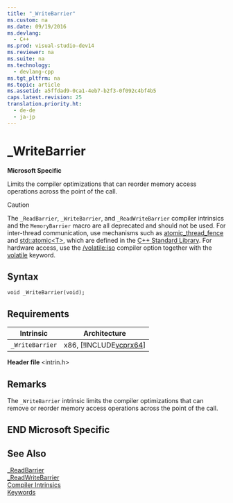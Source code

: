 ```yaml
---
title: "_WriteBarrier"
ms.custom: na
ms.date: 09/19/2016
ms.devlang: 
  - C++
ms.prod: visual-studio-dev14
ms.reviewer: na
ms.suite: na
ms.technology: 
  - devlang-cpp
ms.tgt_pltfrm: na
ms.topic: article
ms.assetid: a5ffdad9-0ca1-4eb7-b2f3-0f092c4bf4b5
caps.latest.revision: 25
translation.priority.ht: 
  - de-de
  - ja-jp
---
```

# _WriteBarrier
**Microsoft Specific**  
  
 Limits the compiler optimizations that can reorder memory access operations across the point of the call.  
  
> [!CAUTION]
>  The `_ReadBarrier`, `_WriteBarrier`, and `_ReadWriteBarrier` compiler intrinsics and the `MemoryBarrier` macro are all deprecated and should not be used. For inter-thread communication, use mechanisms such as [atomic_thread_fence](../vs140/atomic_thread_fence-Function.md) and [std::atomic<T\>](../vs140/-atomic-.md), which are defined in the [C++ Standard Library](../vs140/C---Standard-Library-Reference.md). For hardware access, use the [/volatile:iso](../vs140/-volatile--volatile-Keyword-Interpretation-.md) compiler option together with the [volatile](../vs140/volatile--C---.md) keyword.  
  
## Syntax  
  
```  
void _WriteBarrier(void);  
```  
  
## Requirements  
  
|Intrinsic|Architecture|  
|---------------|------------------|  
|`_WriteBarrier`|x86, [!INCLUDE[vcprx64](../vs140/includes/vcprx64_md.md)]|  
  
 **Header file** <intrin.h>  
  
## Remarks  
 The `_WriteBarrier` intrinsic limits the compiler optimizations that can remove or reorder memory access operations across the point of the call.  
  
## END Microsoft Specific  
  
## See Also  
 [_ReadBarrier](../vs140/_ReadBarrier.md)   
 [_ReadWriteBarrier](../vs140/_ReadWriteBarrier.md)   
 [Compiler Intrinsics](../vs140/Compiler-Intrinsics.md)   
 [Keywords](../vs140/Keywords--C---.md)